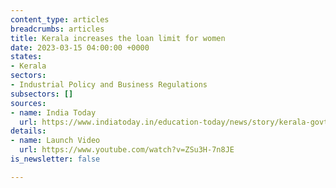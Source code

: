 ```yaml
---
content_type: articles
breadcrumbs: articles
title: Kerala increases the loan limit for women
date: 2023-03-15 04:00:00 +0000
states:
- Kerala
sectors:
- Industrial Policy and Business Regulations
subsectors: []
sources:
- name: India Today
  url: https://www.indiatoday.in/education-today/news/story/kerala-govt-announces-slew-of-schemes-and-initiatives-to-support-women-entrepreneurs-2344433-2023-03-09
details:
- name: Launch Video
  url: https://www.youtube.com/watch?v=ZSu3H-7n8JE
is_newsletter: false

---
```

